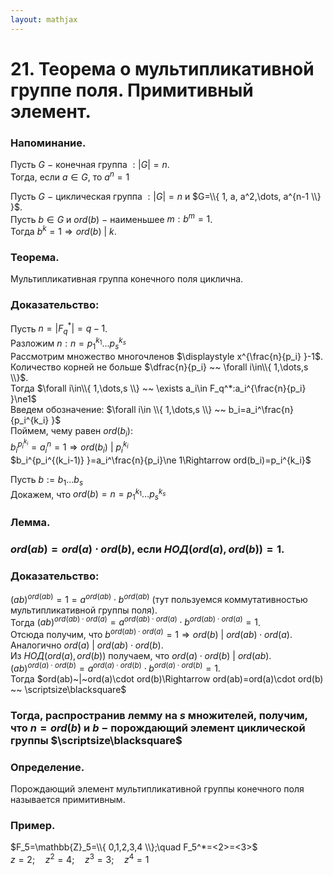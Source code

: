 ```yaml
---  
layout: mathjax  
---  
```

  
# 21. Теорема о мультипликативной группе поля. Примитивный элемент.  
  
### Напоминание.  
Пусть $G~-~$конечная группа $:|G|=n$.  
Тогда, если $a\in G$, то $a^n=1$  
  
Пусть $G~-~$циклическая группа $:|G|=n$ и $G=\\{ 1, a, a^2,\dots, a^{n-1 \\} }$.  
Пусть $b\in G$ и $ord(b)~-~$наименьшее $m:b^m=1$.  
Тогда $b^k=1\Rightarrow ord(b) ~|~k$.  
  
### Теорема.  
Мультипликативная группа конечного поля циклична.  
  
### Доказательство:  
Пусть $n=|F_q^*|=q-1$.  
Разложим $n:n=p_1^{k_1}\dots p_s^{k_s}$  
Рассмотрим множество многочленов $\displaystyle x^{\frac{n}{p_i} }-1$.  
Количество корней не больше $\dfrac{n}{p_i} ~~ \forall i\in\\{ 1,\dots,s \\}$.  
Тогда $\forall i\in\\{ 1,\dots,s \\} ~~ \exists a_i\in F_q^*:a_i^{\frac{n}{p_i} }\ne1$  
Введем обозначение: $\forall i\in \\{ 1,\dots,s \\} ~~ b_i=a_i^\frac{n}{p_i^{k_i} }$  
Поймем, чему равен $ord(b_i)$:  
$b_i^{p_i^{k_i} }=a_i^n=1\Rightarrow ord(b_i)~|~p_i^{k_i}$  
$b_i^{p_i^{(k_i-1)} }=a_i^\frac{n}{p_i}\ne 1\Rightarrow ord(b_i)=p_i^{k_i}$  
  
Пусть $b:=b_1\dots b_s$  
Докажем, что $ord(b)=n=p_1^{k_1}\dots p_s^{k_s}$  
  
### Лемма.  
  
### $ord(ab)=ord(a)\cdot ord(b)$, если $НОД\big(ord(a),ord(b)\big)=1$.  
  
### Доказательство:  
$(ab)^{ord(ab)}=1=a^{ord(ab)}\cdot b^{ord(ab)}$ (тут пользуемся коммутативностью мультипликативной группы поля).  
Тогда $(ab)^{ord(ab)\cdot ord(a)}=a^{ord(ab)\cdot ord(a)}\cdot b^{ord(ab)\cdot ord(a)}=1$.  
Отсюда получим, что $b^{ord(ab)\cdot ord(a)}=1\Rightarrow ord(b)~|~{ord(ab)\cdot ord(a)}$.  
Аналогично $ord(a)~|~ord(ab)\cdot ord(b)$.  
Из $НОД\big(ord(a),ord(b)\big)$ получаем, что $ord(a)\cdot ord(b)~|~ord(ab)$.  
$(ab)^{ord(a)\cdot ord(b)}=a^{ord(a)\cdot ord(b)}\cdot b^{ord(a)\cdot ord(b)}=1$.  
Тогда $ord(ab)~|~ord(a)\cdot ord(b)\Rightarrow ord(ab)=ord(a)\cdot ord(b) ~~ \scriptsize\blacksquare$  
  
### Тогда, распространив лемму на $s$ множителей, получим, что $n=ord(b)$ и $b~-~$порождающий элемент циклической группы  $\scriptsize\blacksquare$  
  
### Определение.  
Порождающий элемент мультипликативной группы конечного поля называется примитивным.  
  
### Пример.  
$F_5=\mathbb{Z}_5=\\{ 0,1,2,3,4 \\};\quad F_5^*=<2>=<3>$  
$z=2;\quad z^2=4;\quad z^3=3;\quad z^4=1$  
